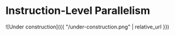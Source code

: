 # Instruction-Level Parallelism

![Under construction]({{ "/under-construction.png" | relative_url }})